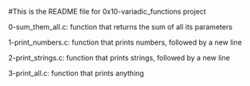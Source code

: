 #This is the README file for 0x10-variadic_functions project

0-sum_them_all.c: function that returns the sum of all its parameters

1-print_numbers.c: function that prints numbers, followed by a new line

2-print_strings.c: function that prints strings, followed by a new line

3-print_all.c: function that prints anything
